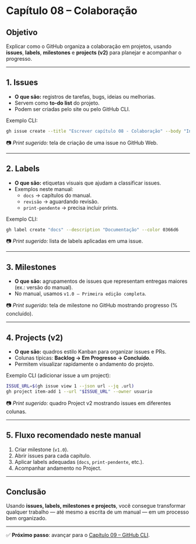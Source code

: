 # Capítulo 08 – Colaboração

## Objetivo
Explicar como o GitHub organiza a colaboração em projetos, usando **issues**, **labels**, **milestones** e **projects (v2)** para planejar e acompanhar o progresso.

---

## 1. Issues
- **O que são:** registros de tarefas, bugs, ideias ou melhorias.  
- Servem como **to-do list** do projeto.  
- Podem ser criadas pelo site ou pelo GitHub CLI.  

Exemplo CLI:
```bash
gh issue create --title "Escrever capítulo 08 - Colaboração" --body "Incluir conteúdo sobre issues, labels e milestones."
```

📷 *Print sugerido:* tela de criação de uma issue no GitHub Web.  

---

## 2. Labels
- **O que são:** etiquetas visuais que ajudam a classificar issues.  
- Exemplos neste manual:
  - `docs` → capítulos do manual.  
  - `revisão` → aguardando revisão.  
  - `print-pendente` → precisa incluir prints.  

Exemplo CLI:
```bash
gh label create "docs" --description "Documentação" --color 0366d6
```

📷 *Print sugerido:* lista de labels aplicadas em uma issue.  

---

## 3. Milestones
- **O que são:** agrupamentos de issues que representam entregas maiores (ex.: versão do manual).  
- No manual, usamos `v1.0 – Primeira edição completa`.  

📷 *Print sugerido:* tela de milestone no GitHub mostrando progresso (% concluído).  

---

## 4. Projects (v2)
- **O que são:** quadros estilo Kanban para organizar issues e PRs.  
- Colunas típicas: **Backlog → Em Progresso → Concluído**.  
- Permitem visualizar rapidamente o andamento do projeto.  

Exemplo CLI (adicionar issue a um project):
```bash
ISSUE_URL=$(gh issue view 1 --json url --jq .url)
gh project item-add 1 --url "$ISSUE_URL" --owner usuario
```

📷 *Print sugerido:* quadro Project v2 mostrando issues em diferentes colunas.  

---

## 5. Fluxo recomendado neste manual
1. Criar milestone (`v1.0`).  
2. Abrir issues para cada capítulo.  
3. Aplicar labels adequadas (`docs`, `print-pendente`, etc.).  
4. Acompanhar andamento no Project.  

---

## Conclusão
Usando **issues, labels, milestones e projects**, você consegue transformar qualquer trabalho — até mesmo a escrita de um manual — em um processo bem organizado.  

---

✅ **Próximo passo**: avançar para o [Capítulo 09 – GitHub CLI](./09-gh-cli.md).
